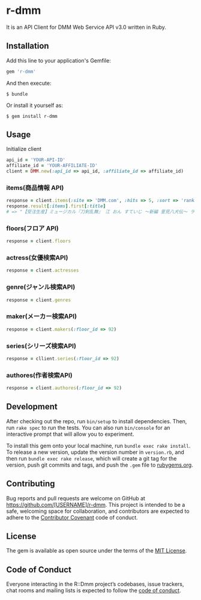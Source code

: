 # r-dmm

It is an API Client for DMM Web Service API v3.0 written in Ruby.

## Installation

Add this line to your application's Gemfile:

```ruby
gem 'r-dmm'
```

And then execute:

    $ bundle

Or install it yourself as:

    $ gem install r-dmm

## Usage

Initialize client

```rb
api_id = 'YOUR-API-ID'
affiliate_id = 'YOUR-AFFILIATE-ID'
client = DMM.new(:api_id => api_id, :affiliate_id => affiliate_id)
```

### items(商品情報 API)

```rb
response = client.items(:site => 'DMM.com', :hits => 5, :sort => 'rank')
response.result[:items].first[:title]
# => "【受注生産】ミュージカル『刀剣乱舞』 江 おん すていじ 〜新編 里見八犬伝〜 ランダムブロマイド"
```

### floors(フロア API)

```rb
response = client.floors
```

### actress(女優検索API)

``` rb
response = client.actresses
```

### genre(ジャンル検索API)

``` rb
response = client.genres
```

### maker(メーカー検索API)

``` rb
response = client.makers(:floor_id => 92)
```

### series(シリーズ検索API)

``` rb
response = cllient.series(:floor_id => 92)
```

### authores(作者検索API)

``` rb
response = client.authores(:floor_id => 92)
```

## Development

After checking out the repo, run `bin/setup` to install dependencies. Then, run `rake spec` to run the tests. You can also run `bin/console` for an interactive prompt that will allow you to experiment.

To install this gem onto your local machine, run `bundle exec rake install`. To release a new version, update the version number in `version.rb`, and then run `bundle exec rake release`, which will create a git tag for the version, push git commits and tags, and push the `.gem` file to [rubygems.org](https://rubygems.org).

## Contributing

Bug reports and pull requests are welcome on GitHub at https://github.com/[USERNAME]/r-dmm. This project is intended to be a safe, welcoming space for collaboration, and contributors are expected to adhere to the [Contributor Covenant](http://contributor-covenant.org) code of conduct.

## License

The gem is available as open source under the terms of the [MIT License](https://opensource.org/licenses/MIT).

## Code of Conduct

Everyone interacting in the R::Dmm project’s codebases, issue trackers, chat rooms and mailing lists is expected to follow the [code of conduct](https://github.com/[USERNAME]/r-dmm/blob/master/CODE_OF_CONDUCT.md).
